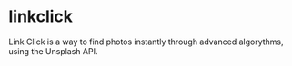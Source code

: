 # linkclick
Link Click is a way to find photos instantly through advanced algorythms, using the Unsplash API.
